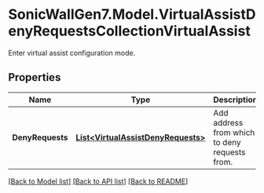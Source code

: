 # SonicWallGen7.Model.VirtualAssistDenyRequestsCollectionVirtualAssist
Enter virtual assist configuration mode.

## Properties

Name | Type | Description | Notes
------------ | ------------- | ------------- | -------------
**DenyRequests** | [**List&lt;VirtualAssistDenyRequests&gt;**](VirtualAssistDenyRequests.md) | Add address from which to deny requests from. | [optional] 

[[Back to Model list]](../README.md#documentation-for-models) [[Back to API list]](../README.md#documentation-for-api-endpoints) [[Back to README]](../README.md)

